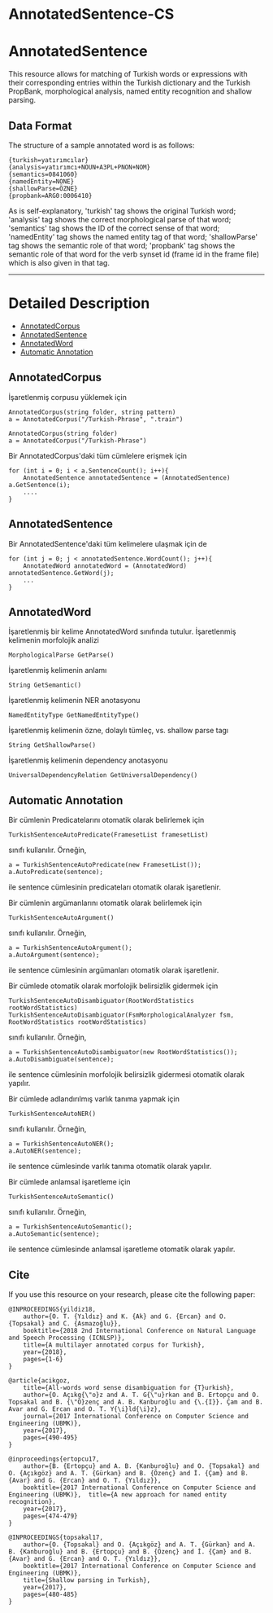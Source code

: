 # AnnotatedSentence-CS

# AnnotatedSentence

This resource allows for matching of Turkish words or expressions with their corresponding entries within the Turkish dictionary and the Turkish PropBank, morphological analysis, named entity recognition and shallow parsing.

## Data Format

The structure of a sample annotated word is as follows:

	{turkish=yatırımcılar}
	{analysis=yatırımcı+NOUN+A3PL+PNON+NOM}
	{semantics=0841060}
	{namedEntity=NONE}
	{shallowParse=ÖZNE}
	{propbank=ARG0:0006410}

As is self-explanatory, 'turkish' tag shows the original Turkish word; 'analysis' tag shows the correct morphological parse of that word; 'semantics' tag shows the ID of the correct sense of that word; 'namedEntity' tag shows the named entity tag of that word; 'shallowParse' tag shows the semantic role of that word; 'propbank' tag shows the semantic role of that word for the verb synset id (frame id in the frame file) which is also given in that tag.

------------------------------------------------

Detailed Description
============
+ [AnnotatedCorpus](#annotatedcorpus)
+ [AnnotatedSentence](#annotatedsentence)
+ [AnnotatedWord](#annotatedword)
+ [Automatic Annotation](#automatic-annotation)


## AnnotatedCorpus

İşaretlenmiş corpusu yüklemek için

	AnnotatedCorpus(string folder, string pattern)
	a = AnnotatedCorpus("/Turkish-Phrase", ".train")

	AnnotatedCorpus(string folder)
	a = AnnotatedCorpus("/Turkish-Phrase")

Bir AnnotatedCorpus'daki tüm cümlelere erişmek için

	for (int i = 0; i < a.SentenceCount(); i++){
		AnnotatedSentence annotatedSentence = (AnnotatedSentence) a.GetSentence(i);
		....
	}

## AnnotatedSentence

Bir AnnotatedSentence'daki tüm kelimelere ulaşmak için de

	for (int j = 0; j < annotatedSentence.WordCount(); j++){
		AnnotatedWord annotatedWord = (AnnotatedWord) annotatedSentence.GetWord(j);
		...
	}

## AnnotatedWord

İşaretlenmiş bir kelime AnnotatedWord sınıfında tutulur. İşaretlenmiş kelimenin morfolojik
analizi

	MorphologicalParse GetParse()

İşaretlenmiş kelimenin anlamı

	String GetSemantic()

İşaretlenmiş kelimenin NER anotasyonu

	NamedEntityType GetNamedEntityType()

İşaretlenmiş kelimenin özne, dolaylı tümleç, vs. shallow parse tagı

	String GetShallowParse()

İşaretlenmiş kelimenin dependency anotasyonu

	UniversalDependencyRelation GetUniversalDependency()
	
## Automatic Annotation

Bir cümlenin Predicatelarını otomatik olarak belirlemek için

	TurkishSentenceAutoPredicate(FramesetList framesetList)

sınıfı kullanılır. Örneğin,

	a = TurkishSentenceAutoPredicate(new FramesetList());
	a.AutoPredicate(sentence);

ile sentence cümlesinin predicateları otomatik olarak işaretlenir.

Bir cümlenin argümanlarını otomatik olarak belirlemek için

	TurkishSentenceAutoArgument()

sınıfı kullanılır. Örneğin,

	a = TurkishSentenceAutoArgument();
	a.AutoArgument(sentence);

ile sentence cümlesinin argümanları otomatik olarak işaretlenir.

Bir cümlede otomatik olarak morfolojik belirsizlik gidermek için

	TurkishSentenceAutoDisambiguator(RootWordStatistics rootWordStatistics)
	TurkishSentenceAutoDisambiguator(FsmMorphologicalAnalyzer fsm, RootWordStatistics rootWordStatistics)
								  
sınıfı kullanılır. Örneğin,

	a = TurkishSentenceAutoDisambiguator(new RootWordStatistics());
	a.AutoDisambiguate(sentence);

ile sentence cümlesinin morfolojik belirsizlik gidermesi otomatik olarak yapılır.

Bir cümlede adlandırılmış varlık tanıma yapmak için

	TurkishSentenceAutoNER()

sınıfı kullanılır. Örneğin,

	a = TurkishSentenceAutoNER();
	a.AutoNER(sentence);

ile sentence cümlesinde varlık tanıma otomatik olarak yapılır.

Bir cümlede anlamsal işaretleme için

	TurkishSentenceAutoSemantic()

sınıfı kullanılır. Örneğin,

	a = TurkishSentenceAutoSemantic();
	a.AutoSemantic(sentence);

ile sentence cümlesinde anlamsal işaretleme otomatik olarak yapılır.

## Cite
If you use this resource on your research, please cite the following paper: 

```
@INPROCEEDINGS{yildiz18, 
	author={O. T. {Yıldız} and K. {Ak} and G. {Ercan} and O. {Topsakal} and C. {Asmazoğlu}}, 
	booktitle={2018 2nd International Conference on Natural Language and Speech Processing (ICNLSP)}, 
	title={A multilayer annotated corpus for Turkish}, 
	year={2018}, 
	pages={1-6}
}

@article{acikgoz,
	title={All-words word sense disambiguation for {T}urkish},
	author={O. Açıkg{\"o}z and A. T. G{\"u}rkan and B. Ertopçu and O. Topsakal and B. {\"O}zenç and A. B. Kanburoğlu and {\.{I}}. Çam and B. Avar and G. Ercan and O. T. Y{\i}ld{\i}z},
	journal={2017 International Conference on Computer Science and Engineering (UBMK)},
	year={2017},
	pages={490-495}
}

@inproceedings{ertopcu17,  
	author={B. {Ertopçu} and A. B. {Kanburoğlu} and O. {Topsakal} and O. {Açıkgöz} and A. T. {Gürkan} and B. {Özenç} and İ. {Çam} and B. {Avar} and G. {Ercan} and O. T. {Yıldız}},  
	booktitle={2017 International Conference on Computer Science and Engineering (UBMK)},  title={A new approach for named entity recognition},   
	year={2017},  
	pages={474-479}
}

@INPROCEEDINGS{topsakal17,
	author={O. {Topsakal} and O. {Açıkgöz} and A. T. {Gürkan} and A. B. {Kanburoğlu} and B. {Ertopçu} and B. {Özenç} and İ. {Çam} and B. {Avar} and G. {Ercan} and O. T. {Yıldız}}, 
	booktitle={2017 International Conference on Computer Science and Engineering (UBMK)}, 
	title={Shallow parsing in Turkish}, 
	year={2017}, 
	pages={480-485}
}
